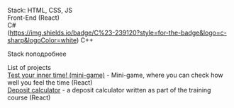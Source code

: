Stack: 
HTML, CSS, JS  
Front-End (React)  
C#  
(https://img.shields.io/badge/C%23-239120?style=for-the-badge&logo=c-sharp&logoColor=white)
C++  

Stack поподробнее

List of projects  
[Test your inner time! (mini-game)](https://admirable-raindrop-9fb65d.netlify.app/) - Mini-game, where you can check how well you feel the time (React)  
[Deposit calculator](https://lively-piroshki-5a27cb.netlify.app/) - a deposit calculator written as part of the training course (React)

